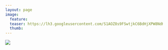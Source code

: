 ```yaml
---
layout: page
image:
  feature:
  teaser: https://lh3.googleusercontent.com/S1AOZ8s9FSwtjkC6BdHjXPW8NdKrEvmXRcINTENiKc4=w245
  thumb:
---
```


![](https://lh3.googleusercontent.com/waz7DDSOUHgT9LijW753FGrqzytn6ril5xSYOTo9UYQ=w800)
